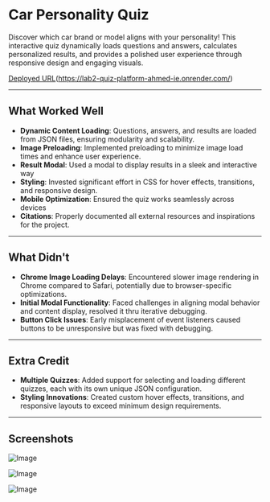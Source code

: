 # Car Personality Quiz

Discover which car brand or model aligns with your personality! This interactive quiz dynamically loads questions and answers, calculates personalized results, and provides a polished user experience through responsive design and engaging visuals.

[Deployed URL]([https://lab2-quiz-platform-ahmed-ie.onrender.com/)(https://lab2-quiz-platform-ahmed-ie.onrender.com/)

---

## What Worked Well

- **Dynamic Content Loading**: Questions, answers, and results are loaded from JSON files, ensuring modularity and scalability.
- **Image Preloading**: Implemented preloading to minimize image load times and enhance user experience.
- **Result Modal**: Used a modal to display results in a sleek and interactive way
- **Styling**: Invested significant effort in CSS for hover effects, transitions, and responsive design.
- **Mobile Optimization**: Ensured the quiz works seamlessly across devices
- **Citations**: Properly documented all external resources and inspirations for the project.

---

## What Didn't

- **Chrome Image Loading Delays**: Encountered slower image rendering in Chrome compared to Safari, potentially due to browser-specific optimizations.
- **Initial Modal Functionality**: Faced challenges in aligning modal behavior and content display, resolved it thru iterative debugging.
- **Button Click Issues**: Early misplacement of event listeners caused buttons to be unresponsive but was fixed with debugging.

---

## Extra Credit

- **Multiple Quizzes**: Added support for selecting and loading different quizzes, each with its own unique JSON configuration.
- **Styling Innovations**: Created custom hover effects, transitions, and responsive layouts to exceed minimum design requirements.

---

## Screenshots


![Image](https://github.com/user-attachments/assets/0e268336-ad13-4846-9c25-6d0114b33b1c)

![Image](https://github.com/user-attachments/assets/381e6391-7e52-4a32-824e-07970029f03f)

![Image](https://github.com/user-attachments/assets/e68f02cd-ab10-4230-aa2b-3f588aa2c66c)

